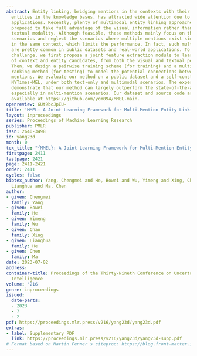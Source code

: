 ```yaml
---
abstract: Entity linking, bridging mentions in the contexts with their corresponding
  entities in the knowledge bases, has attracted wide attention due to many potential
  applications. Recently, plenty of multimodal entity linking approaches have been
  proposed to take full advantage of the visual information rather than solely the
  textual modality. Although feasible, these methods mainly focus on the single-mention
  scenarios and neglect the scenarios where multiple mentions exist simultaneously
  in the same context, which limits the performance. In fact, such multi-mention scenarios
  are pretty common in public datasets and real-world applications. To solve this
  challenge, we first propose a joint feature extraction module to learn the representations
  of context and entity candidates, from both the visual and textual perspectives.
  Then, we design a pairwise training scheme (for training) and a multi-mention collaborative
  ranking method (for testing) to model the potential connections between different
  mentions. We evaluate our method on a public dataset and a self-constructed dataset,
  NYTimes-MEL, under both text-only and multimodal scenarios. The experimental results
  demonstrate that our method can largely outperform the state-of-the-art methods,
  especially in multi-mention scenarios. Our dataset and source code are publicly
  available at https://github.com/ycm094/MMEL-main.
openreview: GUt9bcJpEU-
title: 'MMEL: A Joint Learning Framework for Multi-Mention Entity Linking'
layout: inproceedings
series: Proceedings of Machine Learning Research
publisher: PMLR
issn: 2640-3498
id: yang23d
month: 0
tex_title: "{MMEL}: A Joint Learning Framework for Multi-Mention Entity Linking"
firstpage: 2411
lastpage: 2421
page: 2411-2421
order: 2411
cycles: false
bibtex_author: Yang, Chengmei and He, Bowei and Wu, Yimeng and Xing, Chao and He,
  Lianghua and Ma, Chen
author:
- given: Chengmei
  family: Yang
- given: Bowei
  family: He
- given: Yimeng
  family: Wu
- given: Chao
  family: Xing
- given: Lianghua
  family: He
- given: Chen
  family: Ma
date: 2023-07-02
address:
container-title: Proceedings of the Thirty-Nineth Conference on Uncertainty in Artificial
  Intelligence
volume: '216'
genre: inproceedings
issued:
  date-parts:
  - 2023
  - 7
  - 2
pdf: https://proceedings.mlr.press/v216/yang23d/yang23d.pdf
extras:
- label: Supplementary PDF
  link: https://proceedings.mlr.press/v216/yang23d/yang23d-supp.pdf
# Format based on Martin Fenner's citeproc: https://blog.front-matter.io/posts/citeproc-yaml-for-bibliographies/
---
```

